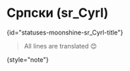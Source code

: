 # Српски (sr_Cyrl)
{id="statuses-moonshine-sr_Cyrl-title"}



> All lines are translated 😊
>
{style="note"}
